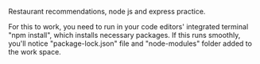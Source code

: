 Restaurant recommendations, node js and express practice.

For this to work, you need to run in your code editors' integrated terminal "npm install", which installs necessary packages. If this runs smoothly, you'll notice "package-lock.json" file and "node-modules" folder added to the work space.
